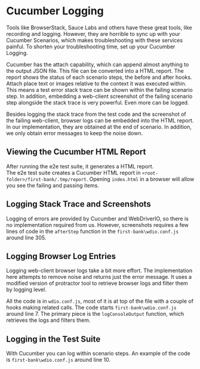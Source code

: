 # Cucumber Logging

Tools like BrowserStack, Sauce Labs and others have these great tools, like
recording and logging.  However, they are horrible to sync up with your
Cucumber Scenarios, which makes troubleshooting with these services painful.
To shorten your troubleshooting time, set up your Cucumber Logging.

Cucumber has the attach capability, which can append almost anything to the
output JSON file.  This file can be converted into a HTML report.  The report
shows the status of each scenario steps, the before and after hooks.  Attach
place text or images relative to the context it was executed within.  This means
a test error stack trace can be shown within the failing scenario step.  In
addition, embedding a web-client screenshot of the failing scenario step
alongside the stack trace is very powerful.  Even more can be logged.

Besides logging the stack trace from the test code and the screenshot of the
failing web-client, browser logs can be embedded into the HTML report.  
In our implementation, they are obtained at the end of scenario.  In addition,
we only obtain error messages to keep the noise down.

## Viewing the Cucumber HTML Report

After running the e2e test suite, it generates a HTML report.  
The e2e test suite creates a Cucumber HTML report in
`<root-folder>/first-bank/.tmp/report`.  Opening `index.html` in a browser will
allow you see the failing and passing items.

<!-- TODO need to add a failing test to describe here. -->

## Logging Stack Trace and Screenshots

Logging of errors are provided by Cucumber and WebDriverIO, so there is no
implementation required from us.  However, screenshots requires a few lines of
code in the `afterStep` function in the `first-bank\wdio.conf.js` around line 305.

## Logging Browser Log Entries

Logging web-client browser logs take a bit more effort.  The implementation here
attempts to remove noise and returns just the error message.  It uses a modified
version of protractor tool to retrieve browser logs and filter them by logging
level.

All the code is in `wdio.conf.js`, most of it is at top of the file with
a couple of hooks making related calls.  The code starts `first-bank\wdio.conf.js`
around line 7.
The primary piece is the `logConsoleOutput` function, which retrieves the logs
and filters them.

## Logging in the Test Suite

With Cucumber you can log within scenario steps.  An example of the code is
`first-bank\wdio.conf.js` around line 10.
